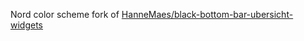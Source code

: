 Nord color scheme fork of [HanneMaes/black-bottom-bar-ubersicht-widgets](https://github.com/HanneMaes/black-bottom-bar-ubersicht-widgets)

